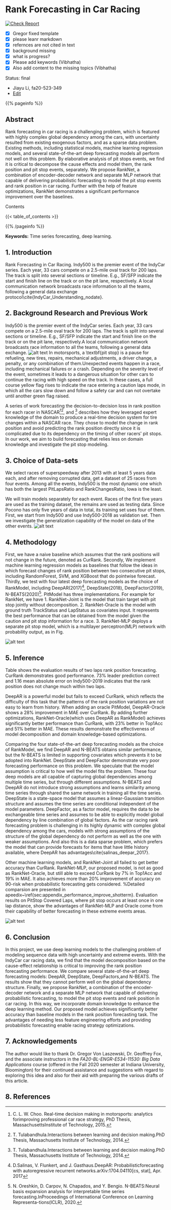 # Rank Forecasting in Car Racing

[![Check Report](https://github.com/cybertraining-dsc/fa20-523-349/workflows/Check%20Report/badge.svg)](https://github.com/cybertraining-dsc/fa20-523-349/actions)

- [x] Gregor fixed template
- [x] please leanr markdown
- [x] refernces are not cited in text
- [x] background missing
- [x] what is progress?
- [x] Please add keywords (Vibhatha)
- [x] Also add content to the missing topics (Vibhatha)

Status: final
* Jiayu Li, fa20-523-349 
* [Edit](https://github.com/cybertraining-dsc/fa20-523-349/blob/master/project/project.md)

{{% pageinfo %}}

## Abstract

Rank forecasting in car racing is a challenging problem, which is featured with highly complex global dependency among the cars, with uncertainty resulted from existing exogenous factors, and as a sparse data problem. Existing methods, including statistical models, machine learning regression models, and several state-of-the-art deep forecasting models all perform not well on this problem. By elaborative analysis of pit stops events, we find it is critical to decompose the cause effects and model them, the rank position and pit stop events, separately. We propose RankNet, a combination of encoder-decoder network and separate MLP network that capable of delivering probabilistic forecasting to model the pit stop events and rank position in car racing. Further with the help of feature optimizations, RankNet demonstrates a significant performance improvement over the baselines.

Contents

{{< table_of_contents >}}

{{% /pageinfo %}}

**Keywords:** Time series forecasting, deep learning.

## 1. Introduction

Rank Forecasting in Car Racing.
Indy500 is the premier event of the IndyCar series. Each year, 33 cars compete on a 2.5-mile oval track for 200 laps. 
The track is split into several sections or timeline. E.g., SF/SFP indicate the start and finish line on the track or on the pit lane, respectively.
A local communication network broadcasts race information to all the teams, following a general data exchange protocol\cite{IndyCar_Understanding_nodate}.

## 2. Background Research and Previous Work

Indy500 is the premier event of the IndyCar series. Each year, 33 cars compete on a 2.5-mile oval track for 200 laps. The track is split into several sections or timeline. E.g., SF/SFP indicate the start and finish line on the track or on the pit lane, respectively.A local communication network broadcasts race information to all the teams, following a general data exchange.
![alt text](https://raw.githubusercontent.com/cybertraining-dsc/fa20-523-349/main/project/figure/fig1.png)
In motorsports, a \textbf{pit stop} is a pause for refueling, new tires, repairs, mechanical adjustments, a driver change, a penalty, or any combination of them.Unexpected events happen in a race, including mechanical failures or a crash. Depending on the severity level of the event, sometimes it leads to a dangerous situation for other cars to continue the racing with high speed on the track. In these cases, a full course yellow flag rises to indicate the race entering a caution laps mode, in which all the cars slow down and follow a safety car and can not overtake until another green flag raised. 

A series of work forecasting the decision-to-decision loss in rank position for each racer in NASCAR[^5][^6], and [^6] describes how they leveraged expert knowledge of the domain to produce a real-time decision system for tire changes within a NASCAR race. 
They chose to model the change in rank position and avoid predicting the rank position directly since it is complicated due to its dependency on the timing of other racers' pit stops. In our work, we aim to build forecasting that relies less on domain knowledge and investigate the pit stop modeling.

## 3. Choice of Data-sets

We select races of superspeedway after 2013 with at least 5 years data each, and after removing corrupted data, get a dataset of 25 races from four events.
Among all the events, Indy500 is the most dynamic one which has both the largest PitLapsRatio and RankChangesRatio, Iowa is the least. 

We will train models separately for each event. Races of the first five years are used as the training dataset, the remains are used as testing data. Since Pocono has only five years of data in total, its training set uses four of them. 
First, we start from Indy500 and use Indy500-2018 as validation set. Then we investigate the generalization capability of the model on data of the other events.
![alt text](https://raw.githubusercontent.com/cybertraining-dsc/fa20-523-349/main/project/figure/fig3.png)

## 4. Methodology

First, we have a naive baseline which assumes that the rank positions will not change in the future, denoted as CurRank.
Secondly, We implement machine learning regression models as baselines that follow the ideas in which forecast changes of rank position between two consecutive pit stops, including RandomForest, SVM, and XGBoost that do pointwise forecast.
Thirdly, we test with four latest deep forecasting models as the choice of RankModel, including DeepAR(2017)[^7], DeepState(2018), DeepFactor(2019), N-BEATS(2020)[^4].
PitModel has three implementations. For example for RankNet, we have 1. RankNet-Joint is the model that train target with pit stop jointly without decomposition. 2. RankNet-Oracle is the model with ground truth TrackStatus and LapStatus as covariates input. It represents the best performance that can be obtained from the model given the caution and pit stop information for a race. 3. RankNet-MLP deploys a separate pit stop model, which is a multilayer perceptron(MLP) network with probability output, as in Fig.  

![alt text](https://raw.githubusercontent.com/cybertraining-dsc/fa20-523-349/main/project/figure/fig4.png)

## 5. Inference

Table shows the evaluation results of two laps rank position forecasting. 
CurRank demonstrates good performance. 73\% leader prediction correct and 1.16 mean absolute error on Indy500-2019 indicates that the rank position does not change much within two laps. 

DeepAR is a powerful model but fails to exceed CurRank, which reflects the difficulty of this task that the patterns of the rank position variations are not easy to learn from history.
When adding an oracle PitModel, DeepAR-Oracle shows a 28\% improvement in MAE over CurRank. 
By adding further optimizations, RankNet-Oracle(which uses DeepAR as RankModel) achieves significantly better performance than CurRank, with 23\% better in Top1Acc and 51\% better in MAE. 
These results demonstrate the effectiveness of model decomposition and domain knowledge-based optimizations.

Comparing the four state-of-the-art deep forecasting models as the choice of RankModel, we find DeepAR and N-BEATS obtains similar performance, but the N-BEATS is limited in supporting covariates which prevents it to be adopted into RankNet. DeepState and DeepFactor demonstrate very poor forecasting performance on this problem. 
We speculate that the model assumption is critical to how well the model fits the problem. These four deep models are all capable of capturing global dependencies among multiple time series, but through different assumptions. N-BEATS and DeepAR do not introduce strong assumptions and learns similarity among time series through shared the same network in training all the time series. DeepState is a state-space model that assumes a linear-Gaussian transition structure and assumes the time series are conditional independent of the model parameters. DeepFactor, as a factor model, requires the data to be exchangeable time series and assumes to be able to explicitly model global dependency by line combination of global factors. As the car racing rank forecasting problem is challenging in its highly dynamic with complex global dependency among the cars, models with strong assumptions of the structure of the global dependency do not perform as well as the one with weaker assumptions. And also this is a data sparse problem, which prefers the model that can provide forecasts for items that have little history available, where DeepAR has advantages\cite{salinas_deepar_2017}.

Other machine learning models, and RankNet-Joint all failed to get better accuracy than CurRank.
RankNet-MLP, our proposed model, is not as good as RankNet-Oracle, but still able to exceed CurRank by 7\% in Top1Acc and 19\% in MAE. It also achieves more than 20\% improvement of accuracy on 90-risk when probabilistic forecasting gets considered. 
%Detailed comparsion are presented in apeedix~\ref{sec:appendix_performance_improve_shotterm}.
Evaluation results on PitStop Covered Laps, where pit stop occurs at least once in one lap distance, show the advantages of RankNet-MLP and Oracle come from their capability of better forecasting in these extreme events areas.

![alt text](https://raw.githubusercontent.com/cybertraining-dsc/fa20-523-349/main/project/figure/table.png)


## 6. Conclusion

In this project, we use deep learning models to the challenging problem of modeling sequence data with high uncertainty and extreme events. With the IndyCar car racing data, we find that the model decomposition based on the cause-effect relationship is critical to improving the rank position forecasting performance. 
We compare several state-of-the-art deep forecasting models: DeepAR, DeepState, DeepFactors,and N-BEATS. The results show that they cannot perform well on the global dependency structure. 
Finally, we propose RankNet, a combination of the encoder-decoder network and a separate MLP network that capable of delivering probabilistic forecasting, to model the pit stop events and rank position in car racing. 
In this way, we incorporate domain knowledge to enhance the deep learning method.
Our proposed model achieves significantly better accuracy than baseline models in the rank position forecasting task. The advantages of needing less feature engineering efforts and providing probabilistic forecasting enable racing strategy optimizations. 
## 7. Acknowledgements

The author would like to thank Dr. Gregor Von Laszewski, Dr. Geoffrey Fox, and the associate instructors in the *FA20-BL-ENGR-E534-11530: Big Data Applications* course (offered in the Fall 2020 semester at Indiana University, Bloomington) for their continued assistance and suggestions with regard to exploring this idea and also for their aid with preparing the various drafts of this article.

## 8. References

[^1]: IndyCar Dataset.https://racetools.com/logfiles/IndyCar/. visited  on 04/15/2020

[^2]: M4 Competition.https://forecasters.org/resources/time-series-data/m4-competition/.

[^3]: Ding,  M.  Zhang,  X.  Pan,  M.  Yang,  and  X.  He.  Modeling  extremeevents  in  time  series  prediction.InProceedings  of  the  25th  ACMSIGKDD, pages 1114–1122, New York, NY, USA, 2019.

[^4]: N.  Oreshkin,  D.  Carpov,  N.  Chapados,  and  Y.  Bengio.   N-BEATS:Neural basis expansion analysis for interpretable time series forecasting.InProceedings  of  International  Conference  on  Learning  Representa-tions(ICLR), 2020.

[^5]: C. L. W. Choo.   Real-time decision making in motorsports: analytics forimproving  professional  car  race  strategy, PhD  Thesis,  MassachusettsInstitute of Technology, 2015.

[^6]: T.  Tulabandhula.Interactions  between  learning  and  decision  making.PhD Thesis, Massachusetts Institute of Technology, 2014.

[^7]: D.Salinas, V. Flunkert, and  J. Gasthaus.DeepAR: Probabilisticforecasting with autoregressive recurrent networks.arXiv:1704.04110[cs, stat], Apr. 2017
